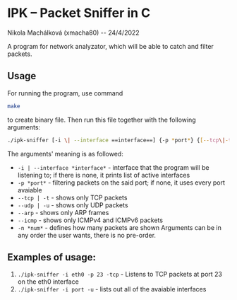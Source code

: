 # IPK – Packet Sniffer in C
Nikola Machálková (xmacha80) -- 24/4/2022

A program for network analyzator, which will be able to catch and filter packets. 

## Usage
For running the program, use command 
```bash 
make
```
to create binary file. Then run this file together with the following arguments:
```bash 
./ipk-sniffer [-i \| --interface ==interface==] {-p *port*} {[--tcp\|-t] [--udp\|-u] [--arp] [--icmp] } { -n *num*}
```
The arguments' meaning is as followed:
- `-i | --interface *interface*` - interface that the program will be listening to; if there is none, it prints list of active interfaces
- `-p *port*` - filtering packets on the said port; if none, it uses every port avaiable
- `--tcp | -t` - shows only TCP packets
- `--udp | -u` - shows only UDP packets
- `--arp` - shows only ARP frames
- `--icmp` - shows only ICMPv4 and ICMPv6 packets
- `-n *num*` - defines how many packets are shown
Arguments can be in any order the user wants, there is no pre-order.

## Examples of usage: 
1. `./ipk-sniffer -i eth0 -p 23 -tcp` - Listens to TCP packets at port 23 on the eth0 interface
2. `./ipk-sniffer -i port -u` - lists out all of the avaiable interfaces
